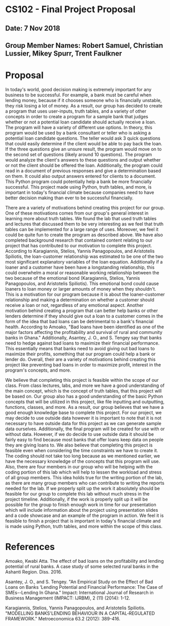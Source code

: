 # CS102 - Final Project Proposal
## Date: 7 Nov 2018
## Group Member Names: Robert Samuel, Christian Lussier, Mikey Spurr, Trent Faulkner

# Proposal
<!-- Introductory paragraph/brief overview of proposed project -->
In today's world, good decision making is extremely important for any business to be successful. For example, a bank must be careful when lending money, because if it chooses someone who is financially unstable, they risk losing a lot of money. As a result, our group has decided to create a program that uses user-inputs, truth tables, and a variety of other concepts in order to create a program for a sample bank that judges whether or not a potential loan candidate should actually receive a loan. The program will have a variety of different use options. In theory, this program would be used by a bank consultant or teller who is asking a potential loan candidate questions. The teller would ask 3 quick questions that could easily determine if the client would be able to pay back the loan. If the three questions give an unsure result, the program would move on to the second set of questions (likely around 10 questions). The program would analyze the client's answers to these questions and output whether or not the client should be offered the loan. Additionally, the program could read in a document of previous responses and give a determination based on them. It could also output answers entered for clients to a document. This Python program could potentially help a bank be more financially successful. This project made using Python, truth tables, and more, is important in today's financial climate because companies need to have better decision making than ever to be successful financially.

<!-- Paragraph for motivation of project -->
There are a variety of motivations behind creating this project for our group. One of these motivations comes from our group's general interest in learning more about truth tables. We found the lab that used truth tables and lectures that discussed them to be very interesting as we feel that truth tables can be implemented for a large range of uses. Moreover, we feel it could be quite fun to create the program as described above. We have also completed background research that contained content relating to our project that has contributed to our motivation to complete this project. According to Karagiannis, Stelios, Yannis Panagopoulos, and Aristotelis Spiliotis, the loan-customer relationship was estimated to be one of the two most significant explanatory variables of the loan equation. Additionally if a loaner and a customer have been have a longstanding relationship, this could overwhelm a moral or reasonable working relationship between the two because of the emotional bond (Karagiannis, Stelios, Yannis Panagopoulos, and Aristotelis Spiliotis). This emotional bond could cause loaners to loan money or larger amounts of money when they shouldn't. This is a motivation for our program because it is about the loaner-customer relationship and making a determination on whether a customer should receive a loan or not, regardless of any emotional aspect. Another motivation behind creating a program that can better help banks or other lenders determine if they should give out a loan to a customer comes in the form of the idea that bad loans can be detrimental to a bank's financial health. According to Amoako, "Bad loans have been identified as one of the major factors affecting the profitability and survival of rural and community banks in Ghana." Additionally, Asantey, J. O., and S. Tengey say that banks need to hedge against bad loans to maximize their financial performance. This essentially means that banks need to avoid giving out bad loans to maximize their profits, something that our program could help a bank or lender do. Overall, their are a variety of motivations behind creating this project like preventing bad loans in order to maximize profit, interest in the program's concepts, and more.

<!-- Paragraph of how completing the project is feasible -- do you need data? How much time do you think you need (code and actual writing)? How will we showcase idea? -->
We believe that completing this project is feasible within the scope of our class. From class lectures, labs, and more we have a good understanding of the main concept, which is the concept of truth tables, that this project will be based on. Our group also has a good understanding of the basic Python concepts that will be utilized in this project, like file inputting and outputting, functions, classes, and more. As a result, our group believes that we have a good enough knowledge base to complete this project. For our project, we may decide to use outside data however it is important to note that it is not necessary to have outside data for this project as we can generate sample data ourselves. Additionally, the final program will be created for use with or without data. However, if we do decide to use outside data it should be fairly easy to find because most banks that offer loans keep data on people they are giving loans to. We also believe that completing this project is feasible even when considering the time constraints we have to create it. The coding should not take too long because as we mentioned earlier, we have the necessary knowledge of the concepts that this program will use. Also, there are four members in our group who will be helping with the coding portion of this lab which will help to lessen the workload and stress of all group members. This idea holds true for the writing portion of the lab, as there are many group members who can contribute to writing the reports needed for the lab. If we properly split up the work it absolutely should be feasible for our group to complete this lab without much stress in the project timeline. Additionally, if the work is properly split up it will be possible for the group to finish enough work in time for our presentation which will include information about the project using presentation slides and a code showcase and an example of the program in action. We feel it is feasible to finish a project that is important in today's financial climate and is made using Python, truth tables, and more within the scope of this class.

# References
Amoako, Kwabi Atta. The effect of bad loans on the profitability and lending potential of rural banks. A case study of some selected rural banks in the Ashanti Region. Diss. 2016.

Asantey, J. O., and S. Tengey. "An Empirical Study on the Effect of Bad Loans on Banks ‘Lending Potential and Financial Performance: The Case of SMEs--Lending In Ghana." Impact: International Journal of Research in Business Management (IMPACT: IJRBM), 2 (11) (2014): 1-12.

Karagiannis, Stelios, Yannis Panagopoulos, and Aristotelis Spiliotis. "MODELLING BANKS'LENDING BEHAVIOUR IN A CAPITAL‐REGULATED FRAMEWORK." Metroeconomica 63.2 (2012): 389-416.

